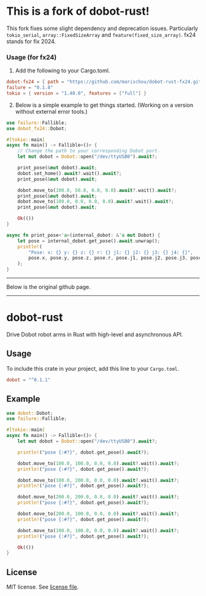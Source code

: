 # This is a fork of dobot-rust!
This fork fixes some slight dependency and deprecation issues. Particularly `tokio_serial`, `array::FixedSizeArray` and `feature(fixed_size_array)`. fx24 stands for fix 2024.


### Usage (for fx24)
1. Add the following to your Cargo.toml.
```toml
dobot-fx24 = { path = "https://github.com/marischou/dobot-rust-fx24.git" }
failure = "0.1.8"
tokio = { version = "1.40.0", features = ["full"] }
```
2. Below is a simple example to get things started. (Working on a version without external error tools.)
```rust
use failure::Fallible;
use dobot_fx24::Dobot;

#[tokio::main]
async fn main() -> Fallible<()> {
    // Change the path to your corresponding Dobot port.
    let mut dobot = Dobot::open("/dev/ttyUSB0").await?;

    print_pose(&mut dobot).await; 
    dobot.set_home().await?.wait().await?;
    print_pose(&mut dobot).await;

    dobot.move_to(100.0, 50.0, 0.0, 0.0).await?.wait().await?;
    print_pose(&mut dobot).await;
    dobot.move_to(100.0, 0.0, 0.0, 0.0).await?.wait().await?;
    print_pose(&mut dobot).await;

    Ok(())
}

async fn print_pose<'a>(internal_dobot: &'a mut Dobot) {
    let pose = internal_dobot.get_pose().await.unwrap();
    println!(
        "Pose: x: {} y: {} z: {} r: {} j1: {} j2: {} j3: {} j4: {}",
        pose.x, pose.y, pose.z, pose.r, pose.j1, pose.j2, pose.j3, pose.j4
    );
}
```

---
Below is the original github page.

---

# dobot-rust

Drive Dobot robot arms in Rust with high-level and asynchronous API.

## Usage

To include this crate in your project, add this line to your `Cargo.toml`.

```toml
dobot = "^0.1.1"
```

## Example

```rust
use dobot::Dobot;
use failure::Fallible;

#[tokio::main]
async fn main() -> Fallible<()> {
    let mut dobot = Dobot::open("/dev/ttyUSB0").await?;

    println!("pose {:#?}", dobot.get_pose().await?);

    dobot.move_to(100.0, 100.0, 0.0, 0.0).await?.wait().await?;
    println!("pose {:#?}", dobot.get_pose().await?);

    dobot.move_to(100.0, 200.0, 0.0, 0.0).await?.wait().await?;
    println!("pose {:#?}", dobot.get_pose().await?);

    dobot.move_to(200.0, 200.0, 0.0, 0.0).await?.wait().await?;
    println!("pose {:#?}", dobot.get_pose().await?);

    dobot.move_to(200.0, 100.0, 0.0, 0.0).await?.wait().await?;
    println!("pose {:#?}", dobot.get_pose().await?);

    dobot.move_to(100.0, 100.0, 0.0, 0.0).await?.wait().await?;
    println!("pose {:#?}", dobot.get_pose().await?);

    Ok(())
}
```

## License

MIT license. See [license file](LICENSE).
